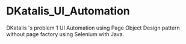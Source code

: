 # DKatalis_UI_Automation
DKatalis 's problem 1 UI Automation using Page Object Design pattern without page factory using Selenium with Java.
